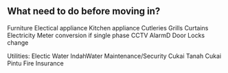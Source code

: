 ## What need to do before moving in? 

Furniture
Electical appliance
Kitchen appliance
Cutleries
Grills
Curtains
Electricity Meter conversion if single phase
CCTV
AlarmD
Door Locks change

Utilities: 
Electic
Water
IndahWater
Maintenance/Security
Cukai Tanah
Cukai Pintu
Fire Insurance
